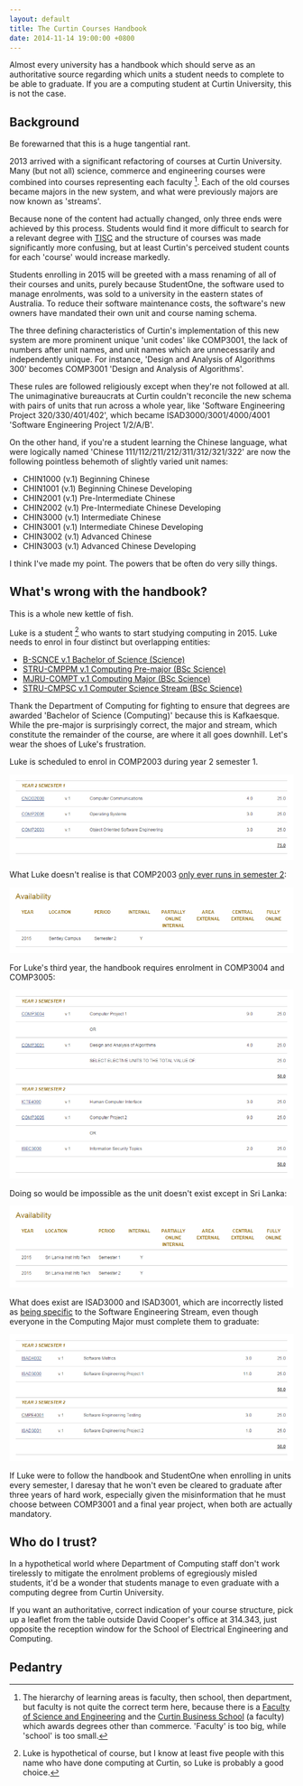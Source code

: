 ```yaml
---
layout: default
title: The Curtin Courses Handbook
date: 2014-11-14 19:00:00 +0800
---
```


Almost every university has a handbook which should serve as an authoritative
source regarding which units a student needs to complete to be able to
graduate. If you are a computing student at Curtin University, this is not the
case.

## Background

Be forewarned that this is a huge tangential rant.

2013 arrived with a significant refactoring of courses at Curtin University.
Many (but not all) science, commerce and engineering courses were combined into
courses representing each faculty [^1]. Each of the old courses became majors
in the new system, and what were previously majors are now known as 'streams'.

Because none of the content had actually changed, only three ends were achieved
by this process. Students would find it more difficult to search for a relevant
degree with [TISC][tisconline] and the structure of courses was made
significantly more confusing, but at least Curtin's perceived student counts
for each 'course' would increase markedly.

Students enrolling in 2015 will be greeted with a mass renaming of all of their
courses and units, purely because StudentOne, the software used to manage
enrolments, was sold to a university in the eastern states of Australia. To
reduce their software maintenance costs, the software's new owners have
mandated their own unit and course naming schema.

The three defining characteristics of Curtin's implementation of this new
system are more prominent unique 'unit codes' like COMP3001, the lack of
numbers after unit names, and unit names which are unnecessarily and
independently unique. For instance, 'Design and Analysis of Algorithms 300'
becomes COMP3001 'Design and Analysis of Algorithms'.

These rules are followed religiously except when they're not followed at all.
The unimaginative bureaucrats at Curtin couldn't reconcile the new schema with
pairs of units that run across a whole year, like 'Software Engineering Project
320/330/401/402', which became ISAD3000/3001/4000/4001 'Software Engineering
Project 1/2/A/B'.

On the other hand, if you're a student learning the Chinese language, what were
logically named 'Chinese 111/112/211/212/311/312/321/322' are now the following
pointless behemoth of slightly varied unit names:

  * CHIN1000 (v.1) Beginning Chinese
  * CHIN1001 (v.1) Beginning Chinese Developing
  * CHIN2001 (v.1) Pre-Intermediate Chinese
  * CHIN2002 (v.1) Pre-Intermediate Chinese Developing
  * CHIN3000 (v.1) Intermediate Chinese
  * CHIN3001 (v.1) Intermediate Chinese Developing
  * CHIN3002 (v.1) Advanced Chinese
  * CHIN3003 (v.1) Advanced Chinese Developing

I think I've made my point. The powers that be often do very silly things.

## What's wrong with the handbook?

This is a whole new kettle of fish.

Luke is a student [^2] who wants to start studying computing in 2015. Luke
needs to enrol in four distinct but overlapping entities:

  * [B-SCNCE v.1 Bachelor of Science (Science)][scisci]
  * [STRU-CMPPM v.1 Computing Pre-major (BSc Science)][premajor]
  * [MJRU-COMPT v.1 Computing Major (BSc Science)][major]
  * [STRU-CMPSC v.1 Computer Science Stream (BSc Science)][stream]

Thank the Department of Computing for fighting to ensure that degrees are
awarded 'Bachelor of Science (Computing)' because this is Kafkaesque. While the
pre-major is surprisingly correct, the major and stream, which constitute the
remainder of the course, are where it all goes downhill. Let's wear the shoes
of Luke's frustration.

Luke is scheduled to enrol in COMP2003 during year 2 semester 1.

![COMP2003 being displayed under year 2 semester 1](/images/handbook2.png)

What Luke doesn't realise is that COMP2003 [only ever runs in semester
2][se200]:

![COMP2003 not running in semester 1](/images/handbook3.png)

For Luke's third year, the handbook requires enrolment in COMP3004 and
COMP3005:

![COMP3004 and COMP3005 listed under year 3](/images/handbook4.png)

Doing so would be impossible as the unit doesn't exist except in Sri Lanka:

![COMP3004 and COMP3005 being available in Sri Lanka](/images/handbook5.png)

What does exist are ISAD3000 and ISAD3001, which are incorrectly listed as
[being specific][softeng] to the Software Engineering Stream, even though
everyone in the Computing Major must complete them to graduate:

![ISAD3000 and ISAD3001 shown in Software Engineering](/images/handbook6.png)

If Luke were to follow the handbook and StudentOne when enrolling in units
every semester, I daresay that he won't even be cleared to graduate after three
years of hard work, especially given the misinformation that he must choose
between COMP3001 and a final year project, when both are actually mandatory.

## Who do I trust?

In a hypothetical world where Department of Computing staff don't work
tirelessly to mitigate the enrolment problems of egregiously misled students,
it'd be a wonder that students manage to even graduate with a computing degree
from Curtin University.

If you want an authoritative, correct indication of your course structure, pick
up a leaflet from the table outside David Cooper's office at 314.343, just
opposite the reception window for the School of Electrical Engineering and
Computing.

## Pedantry

[^1]:	The hierarchy of learning areas is faculty, then school, then
	department, but faculty is not quite the correct term here, because
	there is a [Faculty of Science and Engineering][scieng] and the
	[Curtin Business School][cbschool] (a faculty) which awards degrees
	other than commerce. 'Faculty' is too big, while 'school' is too small.

[^2]:	Luke is hypothetical of course, but I know at least five people with
	this name who have done computing at Curtin, so Luke is probably a good
	choice.

[scisci]:	http://handbook.curtin.edu.au/courses/31/319373.html
[premajor]:	http://handbook.curtin.edu.au/courses/31/318932.html
[major]:	http://handbook.curtin.edu.au/courses/31/318935.html
[stream]:	http://handbook.curtin.edu.au/courses/31/318938.html
[softeng]:	http://handbook.curtin.edu.au/courses/31/318922.html
[tisconline]:	http://tisc.edu.au/
[scieng]:	http://scieng.curtin.edu.au/
[cbschool]:	http://business.curtin.edu.au/about/index.cfm
[se200]:	http://handbook.curtin.edu.au/units/31/315540.html
